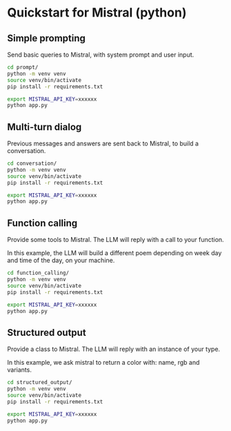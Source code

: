
# Quickstart for Mistral (python)

## Simple prompting

Send basic queries to Mistral, with system prompt and user input.

```bash
cd prompt/
python -m venv venv
source venv/bin/activate
pip install -r requirements.txt

export MISTRAL_API_KEY=xxxxxx
python app.py
```

## Multi-turn dialog

Previous messages and answers are sent back to Mistral, to build a conversation.

```bash
cd conversation/
python -m venv venv
source venv/bin/activate
pip install -r requirements.txt

export MISTRAL_API_KEY=xxxxxx
python app.py
```

## Function calling

Provide some tools to Mistral. The LLM will reply with a call to your function.

In this example, the LLM will build a different poem depending on week day and time of the day, on your machine.

```bash
cd function_calling/
python -m venv venv
source venv/bin/activate
pip install -r requirements.txt

export MISTRAL_API_KEY=xxxxxx
python app.py
```

## Structured output

Provide a class to Mistral. The LLM will reply with an instance of your type.

In this example, we ask mistral to return a color with: name, rgb and variants.

```bash
cd structured_output/
python -m venv venv
source venv/bin/activate
pip install -r requirements.txt

export MISTRAL_API_KEY=xxxxxx
python app.py
```
